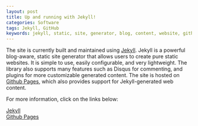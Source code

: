 ```yaml
---
layout: post
title: Up and running with Jekyll!
categories: Software
tags: Jekyll, GitHub
keywords: jekyll, static, site, generator, blog, content, website, github, github pages, disqus
---
```


The site is currently built and maintained using [Jekyll](http://www.jekyllrb.com). Jekyll is a powerful blog-aware, static site generator that allows users to create pure static websites. It is simple to use, easily configurable, and very lightweight. The library also supports many features such as Disqus for commenting, and plugins for more customizable generated content. The site is hosted on [Github Pages](https://pages.github.com), which also provides support for Jekyll-generated web content.

For more information, click on the links below:

[Jekyll](http://www.jekyllrb.com)<br/>
[Github Pages](https://pages.github.com)
